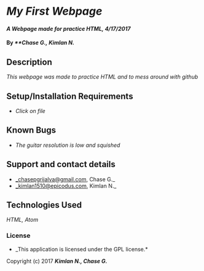 # _My First Webpage_

#### _A Webpage made for practice HTML, 4/17/2017_

#### By _**Chase G., Kimlan N._

## Description

_This webpage was made to practice HTML and to mess around with github_

## Setup/Installation Requirements

* _Click on file_

## Known Bugs

* _The guitar resolution is low and squished_

## Support and contact details

* _chasepgrijalva@gmail.com, Chase G._
* _kimlan1510@epicodus.com, Kimlan N._

## Technologies Used

_HTML, Atom_

### License

* _This application is licensed under the GPL license.*

Copyright (c) 2017 **_Kimlan N., Chase G._**

